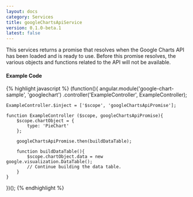```yaml
---
layout: docs
category: Services
title: googleChartsApiService
version: 0.1.0-beta.1
latest: false
---
```


This services returns a promise that resolves when the Google Charts API has
been loaded and is ready to use. Before this promise resolves, the various
objects and functions related to the API will not be available.

#### Example Code
{% highlight javascript %}
(function(){
    angular.module('google-chart-sample', 'googlechart')
        .controller('ExampleController', ExampleController);
    
    ExampleController.$inject = ['$scope', 'googleChartsApiPromise'];
    
    function ExampleController ($scope, googleChartsApiPromise){
        $scope.chartObject = {
            type: 'PieChart'
        };
        
        googleChartsApiPromise.then(buildDataTable);
        
        function buildDataTable(){
            $scope.chartObject.data = new google.visualization.DataTable();
            // Continue building the data table.
        }
    }
})();
{% endhighlight %}